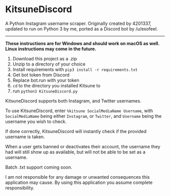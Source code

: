 # KitsuneDiscord

A Python Instagram username scraper. Originally created by 4201337, updated to run on Python 3 by me, ported as a Discord bot by /u/exofeel.

-----


**These instructions are for Windows and should work on macOS as well. Linux instructions may come in the future.**

1. Download this project as a .zip
2. Unzip to a directory of your choice
3. Install requirements with `pip3 install -r requirements.txt`
4. Get bot token from Discord
5. Replace bot.run with your token
6. `cd` to the directory you installed Kitsune to
7. run `python3 KitsuneDiscord.py`

KitsuneDiscord supports both Instagram, and Twitter usernames.

To use KitsuneDiscord, enter `%kitsune SocialMediaName Username`, with `SocialMediaName` being either `Instagram`, or `Twitter`, and `Username` being the username you wish to check.

If done correctly, KitsuneDiscord will instantly check if the provided username is taken.

When a user gets banned or deactivates their account, the username they had will still show up as available, but will not be able to be set as a username.

Batch .txt support coming soon.

I am not responsible for any damage or unwanted consequences this application may cause. By using this application you assume complete responsibility.  
